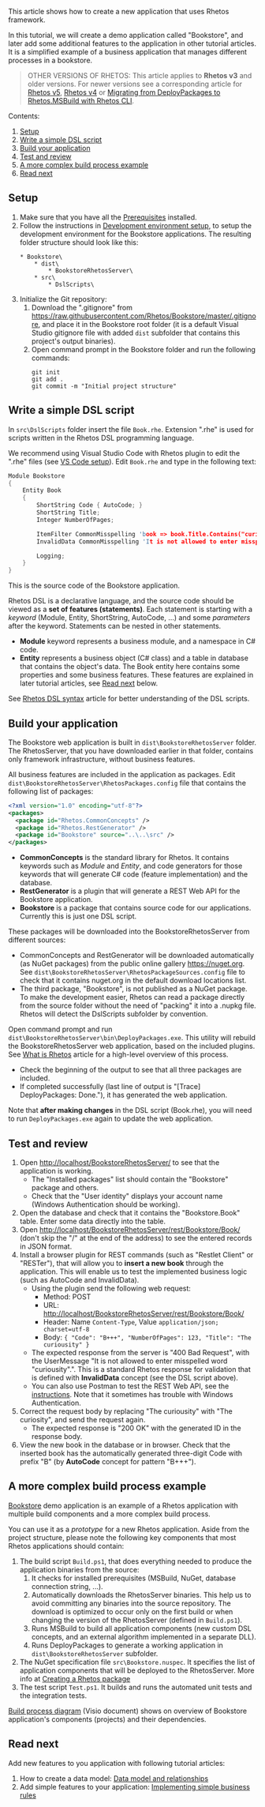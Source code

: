 This article shows how to create a new application that uses Rhetos framework.

In this tutorial, we will create a demo application called "Bookstore",
and later add some additional features to the application in other tutorial articles.
It is a simplified example of a business application that manages different processes in a bookstore.

> OTHER VERSIONS OF RHETOS:
This article applies to **Rhetos v3** and older versions.
For newer versions see a corresponding article for
[Rhetos v5](Creating-a-new-application-with-Rhetos-framework),
[Rhetos v4](Creating-new-WCF-Rhetos-application)
or [Migrating from DeployPackages to Rhetos.MSBuild with Rhetos CLI](Migrating-from-DeployPackages-to-Rhetos-CLI).

Contents:

1. [Setup](#setup)
2. [Write a simple DSL script](#write-a-simple-dsl-script)
3. [Build your application](#build-your-application)
4. [Test and review](#test-and-review)
5. [A more complex build process example](#a-more-complex-build-process-example)
6. [Read next](#read-next)

## Setup

1. Make sure that you have all the [Prerequisites](Prerequisites) installed.
2. Follow the instructions in [Development environment setup](Development-environment-setup), to setup the development environment for the Bookstore applications.
The resulting folder structure should look like this:
    ```Text
    * Bookstore\
        * dist\
            * BookstoreRhetosServer\
        * src\
            * DslScripts\
    ```
3. Initialize the Git repository:
   1. Download the ".gitignore" from <https://raw.githubusercontent.com/Rhetos/Bookstore/master/.gitignore>, and place it in the Bookstore root folder (it is a default Visual Studio gitignore file with added `dist` subfolder that contains this project's output binaries).
   2. Open command prompt in the Bookstore folder and run the following commands:
      ```Text
      git init
      git add .
      git commit -m "Initial project structure"
      ```

## Write a simple DSL script

In `src\DslScripts` folder insert the file `Book.rhe`. Extension ".rhe" is used for scripts written in the Rhetos DSL programming language.

We recommend using Visual Studio Code with Rhetos plugin to edit the ".rhe" files (see [VS Code setup](Prerequisites#configure-your-text-editor-for-dsl-scripts-rhe)). Edit `Book.rhe` and type in the following text:

```C
Module Bookstore
{
    Entity Book
    {
        ShortString Code { AutoCode; }
        ShortString Title;
        Integer NumberOfPages;

        ItemFilter CommonMisspelling 'book => book.Title.Contains("curiousity")';
        InvalidData CommonMisspelling 'It is not allowed to enter misspelled word "curiousity".';

        Logging;
    }
}
```

This is the source code of the Bookstore application.

Rhetos DSL is a declarative language, and the source code should be viewed as a **set of features (statements)**.
Each statement is starting with a *keyword* (Module, Entity, ShortString, AutoCode, ...) and some *parameters* after the keyword.
Statements can be nested in other statements.

* **Module** keyword represents a business module, and a namespace in C# code.
* **Entity** represents a business object (C# class) and a table in database that contains the object's data. The Book entity here contains some properties and some business features. These features are explained in later tutorial articles, see [Read next](#read-next) below.

See [Rhetos DSL syntax](Rhetos-DSL-syntax) article for better understanding of the DSL scripts.

## Build your application

The Bookstore web application is built in `dist\BookstoreRhetosServer` folder.
The RhetosServer, that you have downloaded earlier in that folder,
contains only framework infrastructure, without business features.

All business features are included in the application as packages.
Edit `dist\BookstoreRhetosServer\RhetosPackages.config` file that contains the following list of packages:

```XML
<?xml version="1.0" encoding="utf-8"?>
<packages>
  <package id="Rhetos.CommonConcepts" />
  <package id="Rhetos.RestGenerator" />
  <package id="Bookstore" source="..\..\src" />
</packages>
```

* **CommonConcepts** is the standard library for Rhetos. It contains keywords such as *Module* and *Entity*, and code generators for those keywords that will generate C# code (feature implementation) and the database.
* **RestGenerator** is a plugin that will generate a REST Web API for the Bookstore application.
* **Bookstore** is a package that contains source code for our applications. Currently this is just one DSL script.

These packages will be downloaded into the BookstoreRhetosServer from different sources:

* CommonConcepts and RestGenerator will be downloaded automatically (as NuGet packages) from the public online gallery <https://nuget.org>.
  See `dist\BookstoreRhetosServer\RhetosPackageSources.config` file to check that it contains nuget.org in the default download locations list.
* The third package, "Bookstore", is not published as a NuGet package. To make the development easier, Rhetos can read a package directly from the source folder without the need of "packing" it into a .nupkg file. Rhetos will detect the DslScripts subfolder by convention.

Open command prompt and run `dist\BookstoreRhetosServer\bin\DeployPackages.exe`. This utility will rebuild the BookstoreRhetosServer web application, based on the included plugins. See [What is Rhetos](What-is-Rhetos) article for a high-level overview of this process.

* Check the beginning of the output to see that all three packages are included.
* If completed successfully (last line of output is "[Trace] DeployPackages: Done."), it has generated the web application.

Note that **after making changes** in the DSL script (Book.rhe), you will need to run `DeployPackages.exe` again to update the web application.

## Test and review

1. Open <http://localhost/BookstoreRhetosServer/> to see that the application is working.
    * The "Installed packages" list should contain the "Bookstore" package and others.
    * Check that the "User identity" displays your account name (Windows Authentication should be working).
2. Open the database and check that it contains the "Bookstore.Book" table. Enter some data directly into the table.
3. Open <http://localhost/BookstoreRhetosServer/rest/Bookstore/Book/>  (don't skip the "/" at the end of the address) to see the entered records in JSON format.
4. Install a browser plugin for REST commands (such as "Restlet Client" or "RESTer"), that will allow you to **insert a new book** through the application. This will enable us to test the implemented business logic (such as AutoCode and InvalidData).
    * Using the plugin send the following web request:
      * Method: POST
      * URL: <http://localhost/BookstoreRhetosServer/rest/Bookstore/Book/>
      * Header: Name `Content-Type`, Value `application/json; charset=utf-8`
      * Body: `{ "Code": "B+++", "NumberOfPages": 123, "Title": "The curiousity" }`
    * The expected response from the server is "400 Bad Request", with the UserMessage "It is not allowed to enter misspelled word "curiousity".". This is a standard Rhetos response for validation that is defined with **InvalidData** concept (see the DSL script above).
    * You can also use Postman to test the REST Web API, see the [instructions](Using-Postman-with-Rhetos). Note that it sometimes has trouble with Windows Authentication.
5. Correct the request body by replacing "The curiousity" with "The curiosity", and send the request again.
    * The expected response is "200 OK" with the generated ID in the response body.
6. View the new book in the database or in browser. Check that the inserted book has the automatically generated three-digit Code with prefix "B" (by **AutoCode** concept for pattern "B+++").

## A more complex build process example

[Bookstore](https://github.com/Rhetos/Bookstore) demo application is an example of a Rhetos application
with multiple build components and a more complex build process.

You can use it as a *prototype* for a new Rhetos application.
Aside from the project structure, please note the following key components that
most Rhetos applications should contain:

1. The build script `Build.ps1`, that does everything needed to produce the application binaries from the source:
   1. It checks for installed prerequisites (MSBuild, NuGet, database connection string, ...).
   2. Automatically downloads the RhetosServer binaries.
      This help us to avoid committing any binaries into the source repository.
      The download is optimized to occur only on the first build or when changing the version
      of the RhetosServer (defined in `Build.ps1`).
   3. Runs MSBuild to build all application components (new custom DSL concepts,
      and an external algorithm implemented in a separate DLL).
   4. Runs DeployPackages to generate a working application in `dist\BookstoreRhetosServer` subfolder.
2. The NuGet specification file `src\Bookstore.nuspec`.
   It specifies the list of application components that will be deployed to the RhetosServer.
   More info at [Creating a Rhetos package](Creating-a-Rhetos-package)
3. The test script `Test.ps1`. It builds and runs the automated unit tests and the integration tests.

[Build process diagram](https://github.com/Rhetos/Bookstore/blob/rhetos-2/docs/Build%20process%20diagram.vsdx)
(Visio document) shows on overview of Bookstore application's components (projects) and their dependencies.

## Read next

Add new features to you application with following tutorial articles:

1. How to create a data model: [Data model and relationships](Data-model-and-relationships)
2. Add simple features to your application: [Implementing simple business rules](Implementing-simple-business-rules)
